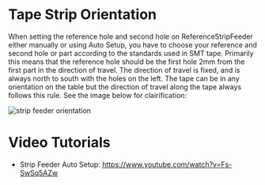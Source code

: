 # Tape Strip Orientation

When setting the reference hole and second hole on ReferenceStripFeeder either manually or using Auto Setup, you have to choose your reference and second hole or part according to the standards used in SMT tape. Primarily this means that the reference hole should be the first hole 2mm from the first part in the direction of travel. The direction of travel is fixed, and is always north to south with the holes on the left. The tape can be in any orientation on the table but the direction of travel along the tape always follows this rule. See the image below for clairification:

![strip feeder orientation](https://cloud.githubusercontent.com/assets/1182323/12517177/6108c344-c0e6-11e5-9228-874a35a3fa5c.png)

# Video Tutorials

* Strip Feeder Auto Setup: https://www.youtube.com/watch?v=Fs-SwSq5AZw

